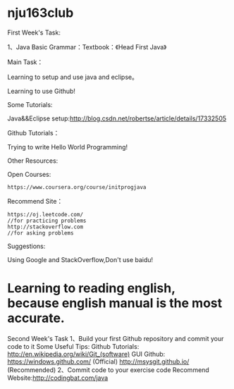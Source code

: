 nju163club
============================================================
First Week's Task:

  1、Java Basic Grammar：Textbook：《Head First Java》

Main Task：

  Learning to setup and use java and eclipse。

  Learning to use Github!

Some Tutorials:

  Java&&Eclipse setup:http://blog.csdn.net/robertse/article/details/17332505

Github Tutorials：

  Trying to write Hello World Programming!

Other Resources:

  Open Courses:

    https://www.coursera.org/course/initprogjava

  Recommend Site：

    https://oj.leetcode.com/ 
    //for practicing problems
    http://stackoverflow.com 
    //for asking problems

Suggestions:

  Using Google and StackOverflow,Don't use baidu!

  Learning to reading english, because english manual is the most accurate.
============================================================
Second Week's Task
1、Build your first Github repository and commit your code to it
Some Useful Tips:
  Github Tutorials:
    http://en.wikipedia.org/wiki/Git_(software)
  GUI Github:
    https://windows.github.com/ (Official)
    http://msysgit.github.io/ (Recommended)
2、Commit code to your exercise code
    Recommend Website:http://codingbat.com/java

